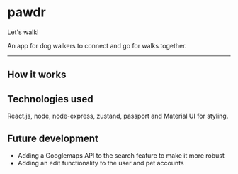 # pawdr

Let's walk!

An app for dog walkers to connect and go for walks together.

---

## How it works

## Technologies used

React.js, node, node-express, zustand, passport and Material UI for styling.

## Future development

- Adding a Googlemaps API to the search feature to make it more robust
- Adding an edit functionality to the user and pet accounts
